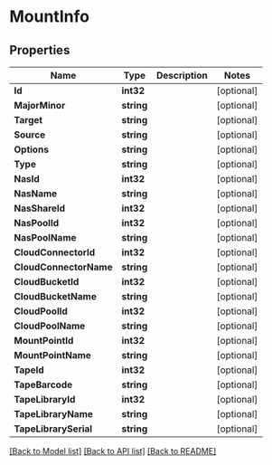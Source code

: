# MountInfo

## Properties

Name | Type | Description | Notes
------------ | ------------- | ------------- | -------------
**Id** | **int32** |  | [optional] 
**MajorMinor** | **string** |  | [optional] 
**Target** | **string** |  | [optional] 
**Source** | **string** |  | [optional] 
**Options** | **string** |  | [optional] 
**Type** | **string** |  | [optional] 
**NasId** | **int32** |  | [optional] 
**NasName** | **string** |  | [optional] 
**NasShareId** | **int32** |  | [optional] 
**NasPoolId** | **int32** |  | [optional] 
**NasPoolName** | **string** |  | [optional] 
**CloudConnectorId** | **int32** |  | [optional] 
**CloudConnectorName** | **string** |  | [optional] 
**CloudBucketId** | **int32** |  | [optional] 
**CloudBucketName** | **string** |  | [optional] 
**CloudPoolId** | **int32** |  | [optional] 
**CloudPoolName** | **string** |  | [optional] 
**MountPointId** | **int32** |  | [optional] 
**MountPointName** | **string** |  | [optional] 
**TapeId** | **int32** |  | [optional] 
**TapeBarcode** | **string** |  | [optional] 
**TapeLibraryId** | **int32** |  | [optional] 
**TapeLibraryName** | **string** |  | [optional] 
**TapeLibrarySerial** | **string** |  | [optional] 

[[Back to Model list]](../README.md#documentation-for-models) [[Back to API list]](../README.md#documentation-for-api-endpoints) [[Back to README]](../README.md)


